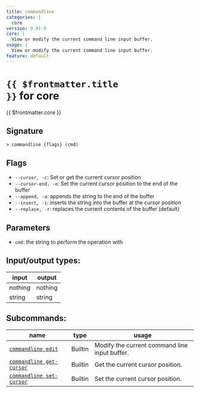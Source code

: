 ```yaml
---
title: commandline
categories: |
  core
version: 0.91.0
core: |
  View or modify the current command line input buffer.
usage: |
  View or modify the current command line input buffer.
feature: default
---
```

<!-- This file is automatically generated. Please edit the command in https://github.com/nushell/nushell instead. -->

# <code>{{ $frontmatter.title }}</code> for core

<div class='command-title'>{{ $frontmatter.core }}</div>

## Signature

```> commandline {flags} (cmd)```

## Flags

 -  `--cursor, -c`: Set or get the current cursor position
 -  `--cursor-end, -e`: Set the current cursor position to the end of the buffer
 -  `--append, -a`: appends the string to the end of the buffer
 -  `--insert, -i`: inserts the string into the buffer at the cursor position
 -  `--replace, -r`: replaces the current contents of the buffer (default)

## Parameters

 -  `cmd`: the string to perform the operation with


## Input/output types:

| input   | output  |
| ------- | ------- |
| nothing | nothing |
| string  | string  |

## Subcommands:

| name                                                                 | type    | usage                                         |
| -------------------------------------------------------------------- | ------- | --------------------------------------------- |
| [`commandline edit`](/commands/docs/commandline_edit.md)             | Builtin | Modify the current command line input buffer. |
| [`commandline get-cursor`](/commands/docs/commandline_get-cursor.md) | Builtin | Get the current cursor position.              |
| [`commandline set-cursor`](/commands/docs/commandline_set-cursor.md) | Builtin | Set the current cursor position.              |